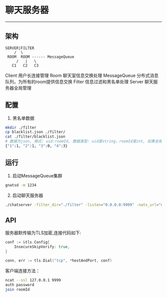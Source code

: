 # 聊天服务器
---

## 架构

```
SERVER|FILTER
    /  \
 ROOM  ROOM ------ MessageQueue
     /   |   \
   C1   C2   C3
```

Client 用户长连接管理
Room 聊天室信息交换处理
MessageQueue 分布式消息队列，为所有的room提供信息交换
Filter 信息过滤和黑名单处理
Server 聊天服务器全局管理

## 配置
1. 黑名单数据

```bash
mkdir ./filter
cp blacklist.json ./filter/
cat ./filter/blacklist.json
# 数据为json, 格式: uid:roomId, 数据类型: uid是string，roomId是int, 如果全局禁言，则roomId为0
{"1":1, "2":1, "3":0, "4":3}
```

## 运行
1. 启动MessageQueue集群

```bash
gnatsd -m 1234
```

2. 启动聊天服务器

```bash
./chatserver -filter_dir="./filter" -listen="0.0.0.0:9999" -nats_url="nats://127.0.0.1:4222"
```

## API
服务器默传输为TLS加密,连接代码如下:
```go
conf := &tls.Config{
    InsecureSkipVerify: true,
}

conn, err := tls.Dial("tcp", *hostAndPort, conf)
```

客户端连接方法：
```bash
ncat --ssl 127.0.0.1 9999
auth password
join roomId
```
